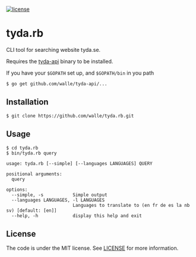 [![license](http://img.shields.io/badge/license-MIT-blue.svg?style=flat)](https://raw.githubusercontent.com/walle/tyda.rb/master/LICENSE)

# tyda.rb

CLI tool for searching website tyda.se.

Requires the [tyda-api](https://github.com/walle/tyda-api) binary to be
installed.

If you have your `$GOPATH` set up, and `$GOPATH/bin` in you path
```
$ go get github.com/walle/tyda-api/...
```

## Installation

```shell
$ git clone https://github.com/walle/tyda.rb.git
```

## Usage

```shell
$ cd tyda.rb
$ bin/tyda.rb query
```

```shell
usage: tyda.rb [--simple] [--languages LANGUAGES] QUERY

positional arguments:
  query

options:
  --simple, -s           Simple output
  --languages LANGUAGES, -l LANGUAGES
                         Languages to translate to (en fr de es la nb sv) [default: [en]]
  --help, -h             display this help and exit
```

## License

The code is under the MIT license. See [LICENSE](LICENSE) for more
information.

